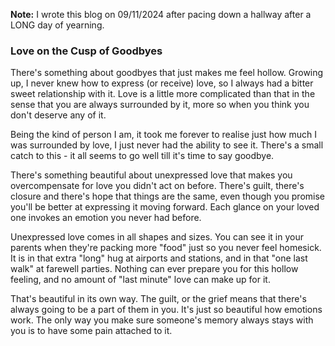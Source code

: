 **Note:** I wrote this blog on 09/11/2024 after pacing down a hallway after a LONG day of yearning.

### Love on the Cusp of Goodbyes

There's something about goodbyes that just makes me feel hollow. Growing up, I never knew how to express (or receive) love, so I always had a bitter sweet relationship with it. Love is a little more complicated than that in the sense that you are always surrounded by it, more so when you think you don't deserve any of it.

Being the kind of person I am, it took me forever to realise just how much I was surrounded by love, I just never had the ability to see it. There's a small catch to this - it all seems to go well till it's time to say goodbye.

There's something beautiful about unexpressed love that makes you overcompensate for love you didn't act on before. There's guilt, there's closure and there's hope that things are the same, even though you promise you'll be better at expressing it moving forward. Each glance on your loved one invokes an emotion you never had before.

Unexpressed love comes in all shapes and sizes. You can see it in your parents when they're packing more "food" just so you never feel homesick. It is in that extra "long" hug at airports and stations, and in that "one last walk" at farewell parties. Nothing can ever prepare you for this hollow feeling, and no amount of "last minute" love can make up for it.

That's beautiful in its own way. The guilt, or the grief means that there's always going to be a part of them in you.  It's just so beautiful how emotions work. The only way you make sure someone's memory always stays with you is to have some pain attached to it.

